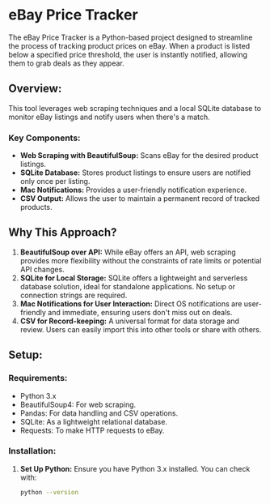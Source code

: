 # eBay Price Tracker

The eBay Price Tracker is a Python-based project designed to streamline the process of tracking product prices on eBay. When a product is listed below a specified price threshold, the user is instantly notified, allowing them to grab deals as they appear.

## Overview:

This tool leverages web scraping techniques and a local SQLite database to monitor eBay listings and notify users when there's a match.

### Key Components:

- **Web Scraping with BeautifulSoup:** Scans eBay for the desired product listings.
- **SQLite Database:** Stores product listings to ensure users are notified only once per listing.
- **Mac Notifications:** Provides a user-friendly notification experience.
- **CSV Output:** Allows the user to maintain a permanent record of tracked products.

## Why This Approach?

1. **BeautifulSoup over API:** While eBay offers an API, web scraping provides more flexibility without the constraints of rate limits or potential API changes.
2. **SQLite for Local Storage:** SQLite offers a lightweight and serverless database solution, ideal for standalone applications. No setup or connection strings are required.
3. **Mac Notifications for User Interaction:** Direct OS notifications are user-friendly and immediate, ensuring users don't miss out on deals.
4. **CSV for Record-keeping:** A universal format for data storage and review. Users can easily import this into other tools or share with others.

## Setup:

### Requirements:

- Python 3.x
- BeautifulSoup4: For web scraping.
- Pandas: For data handling and CSV operations.
- SQLite: As a lightweight relational database.
- Requests: To make HTTP requests to eBay.

### Installation:

1. **Set Up Python:**
   Ensure you have Python 3.x installed. You can check with:
   ```bash
   python --version


